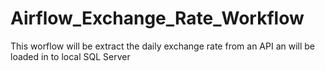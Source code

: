 # Airflow_Exchange_Rate_Workflow
This worflow will be extract the daily exchange rate from an API an will be loaded in to local SQL Server
